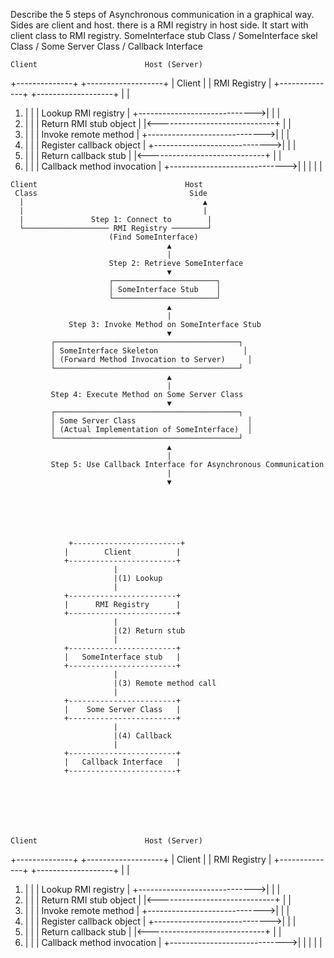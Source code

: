 Describe the 5 steps of Asynchronous communication in a graphical way.
Sides are client and host. there is a RMI registry in host side.
It start with client class to RMI registry.
SomeInterface stub Class / SomeInterface skel Class / Some Server Class / Callback Interface




    Client                        Host (Server)
+--------------+           +-------------------+
|   Client     |           |    RMI Registry   |
+--------------+           +-------------------+
       |                              |
 1.    |                              |
       |      Lookup RMI registry     |
       +----------------------------->|
       |                              |
 2.    |                              |
       |     Return RMI stub object   |
       |<-----------------------------+
       |                              |
 3.    |                              |
       |   Invoke remote method       |
       +----------------------------->|
       |                              |
 4.    |                              |
       |   Register callback object   |
       +----------------------------->|
       |                              |
 5.    |                              |
       |    Return callback stub      |
       |<-----------------------------+
       |                              |
 6.    |                              |
       |  Callback method invocation |
       +----------------------------->|
       |                              |
       |                              |
















    Client                                 Host
     Class                                  Side
      |                                        ▲
      |                                        |
      |               Step 1: Connect to        |
      └─────────────────── RMI Registry ────────┘
                          (Find SomeInterface)
                                       ▲
                                       |
                          Step 2: Retrieve SomeInterface
                                       ▼
                          ┌───────────────────────┐
                          │ SomeInterface Stub    │
                          └───────────────────────┘
                                       ▲
                                       |
                 Step 3: Invoke Method on SomeInterface Stub
                                       ▼
             ┌─────────────────────────────────────────┐
             │ SomeInterface Skeleton                   │
             │ (Forward Method Invocation to Server)     │
             └─────────────────────────────────────────┘
                                       ▲
                                       |
             Step 4: Execute Method on Some Server Class
                                       ▼
             ┌─────────────────────────────────────────┐
             │ Some Server Class                         │
             │ (Actual Implementation of SomeInterface)  │
             └─────────────────────────────────────────┘
                                       ▲
                                       |
             Step 5: Use Callback Interface for Asynchronous Communication
                                       |
                                       ▼
                                       
                                       
                                       
                                       
                                       
                                      
                 +------------------------+
                |        Client          |
                +------------------------+
                           |
                           |(1) Lookup
                           |
                +------------------------+
                |      RMI Registry      |
                +------------------------+
                           |
                           |(2) Return stub
                           |
                +------------------------+
                |   SomeInterface stub   |
                +------------------------+
                           |
                           |(3) Remote method call
                           |
                +------------------------+
                |    Some Server Class   |
                +------------------------+
                           |
                           |(4) Callback
                           |
                +------------------------+
                |   Callback Interface   |
                +------------------------+







    Client                        Host (Server)
+--------------+           +-------------------+
|   Client     |           |    RMI Registry   |
+--------------+           +-------------------+
       |                              |
 1.    |                              |
       |      Lookup RMI registry     |
       +----------------------------->|
       |                              |
 2.    |                              |
       |     Return RMI stub object   |
       |<-----------------------------+
       |                              |
 3.    |                              |
       |   Invoke remote method       |
       +----------------------------->|
       |                              |
 4.    |                              |
       |   Register callback object   |
       +----------------------------->|
       |                              |
 5.    |                              |
       |    Return callback stub      |
       |<-----------------------------+
       |                              |
 6.    |                              |
       |  Callback method invocation |
       +----------------------------->|
       |                              |
       |                              |
